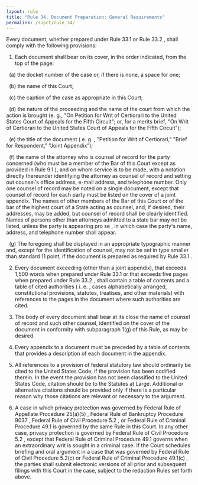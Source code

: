 ```yaml
---
layout: rule
title: "Rule 34. Document Preparation: General Requirements"
permalink: /supct/rule_34/
---
```


Every document, whether prepared under Rule 33.1 or Rule 33.2 , shall comply with the following provisions:


1. Each document shall bear on its cover, in the order indicated, from the top of the page:


&nbsp;&nbsp;(a) the docket number of the case or, if there is none, a space for one;


&nbsp;&nbsp;(b) the name of this Court;


&nbsp;&nbsp;(c) the caption of the case as appropriate in this Court;


&nbsp;&nbsp;(d) the nature of the proceeding and the name of the court from which the action is brought (e. g., "On Petition for Writ of Certiorari to the United States Court of Appeals for the Fifth Circuit"; or, for a merits brief, "On Writ of Certiorari to the United States Court of Appeals for the Fifth Circuit");


&nbsp;&nbsp;(e) the title of the document ( e. g. , "Petition for Writ of Certiorari," "Brief for Respondent," "Joint Appendix");


&nbsp;&nbsp;(f) the name of the attorney who is counsel of record for the party concerned (who must be a member of the Bar of this Court except as provided in Rule 9.1 ), and on whom service is to be made, with a notation directly thereunder identifying the attorney as counsel of record and setting out counsel's office address, e-mail address, and telephone number. Only one counsel of record may be noted on a single document, except that counsel of record for each party must be listed on the cover of a joint appendix. The names of other members of the Bar of this Court or of the bar of the highest court of a State acting as counsel, and, if desired, their addresses, may be added, but counsel of record shall be clearly identified. Names of persons other than attorneys admitted to a state bar may not be listed, unless the party is appearing pro se , in which case the party's name, address, and telephone number shall appear.


&nbsp;&nbsp;(g) The foregoing shall be displayed in an appropriate typographic manner and, except for the identification of counsel, may not be set in type smaller than standard 11 point, if the document is prepared as required by Rule 33.1 .


2. Every document exceeding (other than a joint appendix), that exceeds 1,500 words when prepared under Rule 33.1 or that exceeds five pages when prepared under Rule 33.2 , shall contain a table of contents and a table of cited authorities ( i. e. , cases alphabetically arranged, constitutional provisions, statutes, treatises, and other materials) with references to the pages in the document where such authorities are cited.


3. The body of every document shall bear at its close the name of counsel of record and such other counsel, identified on the cover of the document in conformity with subparagraph 1(g) of this Rule, as may be desired.


4. Every appendix to a document must be preceded by a table of contents that provides a description of each document in the appendix.


5. All references to a provision of federal statutory law should ordinarily be cited to the United States Code, if the provision has been codified therein. In the event the provision has not been classified to the United States Code, citation should be to the Statutes at Large. Additional or alternative citations should be provided only if there is a particular reason why those citations are relevant or necessary to the argument.


6. A case in which privacy protection was governed by Federal Rule of Appellate Procedure 25(a)(5) , Federal Rule of Bankruptcy Procedure 9037 , Federal Rule of Civil Proce­dure 5.2 , or Federal Rule of Criminal Procedure 49.1 is gov­erned by the same Rule in this Court. In any other case, privacy protection is governed by Federal Rule of Civil Pro­cedure 5.2 , except that Federal Rule of Criminal Procedure 49.1 governs when an extraordinary writ is sought in a crimi­nal case. If the Court schedules briefing and oral argument in a case that was governed by Federal Rule of Civil Proce­dure 5.2(c) or Federal Rule of Criminal Procedure 49.1(c) , the parties shall submit electronic versions of all prior and subsequent filings with this Court in the case, subject to the redaction Rules set forth above.